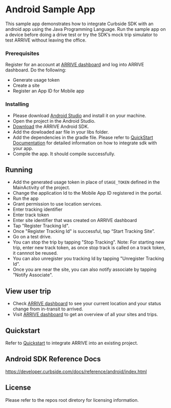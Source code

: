 # Android Sample App

This sample app demonstrates how to integrate Curbside SDK with an android app using the Java Programming Language. Run the sample app on a device before
doing a drive test or try the SDK’s mock trip simulator to test ARRIVE without leaving the office.

### Prerequisites

Register for an account at [ARRIVE dashboard](https://control.curbside.com) and log into ARRIVE dashboard. Do the following:
* Generate usage token
* Create a site
* Register an App ID for Mobile app

### Installing

* Please download [Android Studio](https://developer.android.com/studio/index.html) and install it on your machine.
* Open the project in the Android Studio. 
* [Download](https://developer.curbside.com/downloads/) the ARRIVE Android SDK.
* Add the dowloaded aar file in your libs folder.
* Add the dependencies in the gradle file. Please refer to [QuickStart Documentation](https://developer.curbside.com/docs/getting-started/quickstart-android/) for detailed information on how to integrate sdk with your app.
* Compile the app. It should compile successfully.

## Running
* Add the generated usage token in place of `USAGE_TOKEN` defined in the MainActivity of the project. 
* Change the application Id to the Mobile App ID registered in the portal.
* Run the app 
* Grant permission to use location services.
* Enter tracking identifier
* Enter track token
* Enter site identifier that was created on ARRIVE dashboard
* Tap "Register Tracking Id".
* Once "Register Tracking Id" is successful, tap “Start Tracking Site”.
* Go on a test drive.
* You can stop the trip by tapping "Stop Tracking". Note: For starting new trip, enter new track token, as once stop track is called on a track token, it cannnot be reused.
* You can also unregister you tracking Id by tapping "Unregister Tracking Id".
* Once you are near the site, you can also notify associate by tapping "Notify Associate".

## View user trip
* Check [ARRIVE dashboard](https://control.curbside.com) to see your current location and your status change from in-transit to arrived.
* Visit [ARRIVE dashboard](https://control.curbside.com) to get an overview of all your sites and trips.

## Quickstart
Refer to [Quickstart](https://developer.curbside.com/docs/getting-started/quickstart-android/) to integrate ARRIVE into an existing project.

## Android SDK Reference Docs
https://developer.curbside.com/docs/reference/android/index.html

## License
Please refer to the repos root diretory for licensing information.
